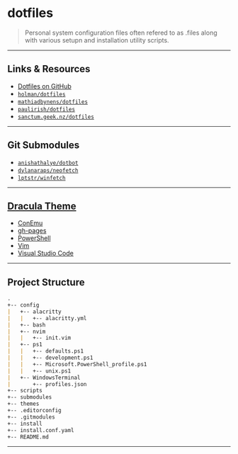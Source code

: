 # dotfiles

> Personal system configuration files often refered to as .files along
> with various setupn and installation utility scripts.

---

## Links & Resources

* [Dotfiles on GitHub](https://github.com/search?q=dotfiles)
* [`holman/dotfiles`](https://github.com/holman/dotfiles)
* [`mathiadbynens/dotfiles`](https://github.com/mathiasbynens/dotfiles)
* [`paulirish/dotfiles`](https://github.com/paulirish/dotfiles)
* [`sanctum.geek.nz/dotfiles`](https://sanctum.geek.nz/cgit/dotfiles.git/about/)

---

## Git Submodules

* [`anishathalye/dotbot`](https://github.com/anishathalye/dotbot)
* [`dylanaraps/neofetch`](https://github.com/dylanaraps/neofetch/)
* [`lptstr/winfetch`](https://github.com/lptstr/winfetch/)

---

## [Dracula Theme](https://github.com/dracula/dracula-theme)

* [ConEmu](https://github.com/dracula/conemu)
* [gh-pages](https://github.com/dracula/gh-pages)
* [PowerShell](https://github.com/dracula/powershell)
* [Vim](https://github.com/dracula/vim)
* [Visual Studio Code](https://github.com/dracula/visual-studio-code)

---

## Project Structure

```md
.
+-- config
|   +-- alacritty
|   |   +-- alacritty.yml
|   +-- bash
|   +-- nvim
|   |   +-- init.vim
|   +-- ps1
|   |   +-- defaults.ps1
|   |   +-- development.ps1
|   |   +-- Microsoft.PowerShell_profile.ps1
|   |   +-- unix.ps1
|   +-- WindowsTerminal
|       +-- profiles.json
+-- scripts
+-- submodules
+-- themes
+-- .editorconfig
+-- .gitmodules
+-- install
+-- install.conf.yaml
+-- README.md
```

---
